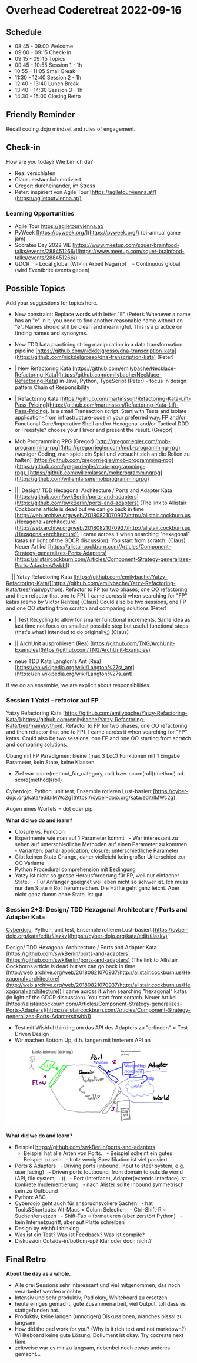 ﻿# Overhead Coderetreat 2022-09-16

## Schedule

- 08:45 - 09:00 Welcome
- 09:00 - 09:15 Check-in
- 09:15 - 09:45 Topics
- 09:45 - 10:55 Session 1 - 1h
- 10:55 - 11:05 Small Break
- 11:30 - 12:40 Session 2 - 1h
- 12:40 - 13:40 Lunch Break
- 13:40 - 14:30 Session 3 - 1h
- 14:30 - 15:00 Closing Retro

## Friendly Reminder

Recall coding dojo mindset and rules of engagement.

## Check-in

How are you today? Wie bin ich da?

- Rea: verschlafen
- Claus: erstaunlich motiviert
- Gregor: durcheinander, im Stress
- Peter: inspiriert von Agile Tour [https://agiletourvienna.at/](https://agiletourvienna.at/)

### Learning Opportunities

- Agile Tour [https://agiletourvienna.at/
](https://agiletourvienna.at/)
- PyWeek [https://pyweek.org/](https://pyweek.org/) (bi-annual game jam)
- Socrates Day 2022 VIE [https://www.meetup.com/squer-brainfood-talks/events/288451266/](https://www.meetup.com/squer-brainfood-talks/events/288451266/)
- GDCR
   - Local global (WIP in Arbeit Nagarro)
   - Continuous global (wird Eventbrite events geben)

## Possible Topics

Add your suggestions for topics here.

- New constraint: Replace words with letter "E" (Peter): Whenever a name has an "e" in it, you need to find another reasonable name without an "e". Names should still be clean and meaningful. This is a practice on finding names and synonyms.

- New TDD kata practicing string manipulation in a data transformation pipeline [https://github.com/nickdelgrosso/dna-transcription-kata](https://github.com/nickdelgrosso/dna-transcription-kata) (Peter)

- | New Refactoring Kata [https://github.com/emilybache/Necklace-Refactoring-Kata](https://github.com/emilybache/Necklace-Refactoring-Kata) in Java, Python, TypeScript (Peter) - focus in design pattern Chain of Responsibility

- | Refactoring Kata [https://github.com/martinsson/Refactoring-Kata-Lift-Pass-Pricing](https://github.com/martinsson/Refactoring-Kata-Lift-Pass-Pricing). Is a small Transaction script. Start with Tests and isolate application- from infrastructure-code in your preferred way. FP and/or Functional Core/Imperative Shell and/or Hexagonal and/or Tactical DDD or Freestyle? choose your Flavor and present the result. (Gregor)

- Mob Programming RPG (Gregor) [http://gregorriegler.com/mob-programming-rpg](http://gregorriegler.com/mob-programming-rpg) (weniger Coding, man spielt ein Spiel und versucht sich an die Rollen zu halten) [https://github.com/gregorriegler/mob-programming-rpg](https://github.com/gregorriegler/mob-programming-rpg), [https://github.com/willemlarsen/mobprogrammingrpg](https://github.com/willemlarsen/mobprogrammingrpg)

- ||| Design/ TDD Hexagonal Architecture / Ports and Adapter Kata [https://github.com/swkBerlin/ports-and-adapters](https://github.com/swkBerlin/ports-and-adapters) (The link to Allistair Cockborns article is dead but we can go back in time [http://web.archive.org/web/20180821070937/http://alistair.cockburn.us/Hexagonal+architecture](http://web.archive.org/web/20180821070937/http://alistair.cockburn.us/Hexagonal+architecture)) I came across it when searching "hexagonal" katas (in light of the GDCR discussion). You start from scratch. (Claus). Neuer Artikel [https://alistaircockburn.com/Articles/Component-Strategy-generalizes-Ports-Adapters](https://alistaircockburn.com/Articles/Component-Strategy-generalizes-Ports-Adapters#wbb1)

- ||| Yatzy Refactoring Kata [https://github.com/emilybache/Yatzy-Refactoring-Kata/](https://github.com/emilybache/Yatzy-Refactoring-Kata/tree/main/python). Refactor to FP (or two phases, one OO refactoring and then refactor that one to FP). I came across it when searching for "FP" katas (demo by Victor Rentea) (Claus) Could also be two sessions, one FP and one OO starting from scratch and comparing solutions (Peter)

- | Test Recycling to allow for smaller functional increments. Same idea as last time not focus on smallest possible step but useful functional steps (that's what I intended to do originally;) (Claus)

- || ArchUnit ausprobieren (Rea) [https://github.com/TNG/ArchUnit-Examples](https://github.com/TNG/ArchUnit-Examples)

- neue TDD Kata Langton's Ant (Rea) [https://en.wikipedia.org/wiki/Langton%27s\_ant](https://en.wikipedia.org/wiki/Langton%27s_ant)

If we do an ensemble, we are explicit about responsibilities.

### Session 1 Yatzi - refactor auf FP

Yatzy Refactoring Kata [https://github.com/emilybache/Yatzy-Refactoring-Kata/](https://github.com/emilybache/Yatzy-Refactoring-Kata/tree/main/python). Refactor to FP (or two phases, one OO refactoring and then refactor that one to FP). I came across it when searching for "FP" katas. Could also be two sessions, one FP and one OO starting from scratch and comparing solutions.

Übung mit FP Paradigmen: kleine (max 3 LoC) Funktionen mit 1 Eingabe Parameter, kein State, keine Klassen

- Ziel war score(method\_for\_category, roll) bzw. score(roll)(method) od. score(method)(roll)

Cyberdojo, Python, unit test, Ensemble rotieren Lust-basiert [https://cyber-dojo.org/kata/edit/lMWc2g](https://cyber-dojo.org/kata/edit/lMWc2g)

Augen eines Würfels = dot oder pip

**What did we do and learn?**

- Closure vs. Function
- Experimente wie man auf 1 Parameter kommt
  - War interessant zu sehen auf unterschiedliche Methoden auf einen Parameter zu kommen.
  - Varianten: partial application, closure; unterschiedliche Parameter
- Gibt keinen State Change, daher vielleicht kein großer Unterschied zur OO Variante
- Python Procedural comprehension mit Bedingung
- Yatzy ist nicht so grosse Herausforderung für FP, weil nur einfacher State.
  - Für Anfänger geeignet weil eben nicht so schwer ist. Ich muss nur den State = Roll herumreichen.
    Die Häflte geht ganz leicht.
    Aber nicht ganz dumm ohne State. Ist gut.

### Session 2+3: Design/ TDD Hexagonal Architecture / Ports and Adapter Kata

[Cyberdojo](https://cyber-dojo.org/kata/edit/fJazkv), Python, unit test, Ensemble rotieren Lust-basiert [https://cyber-dojo.org/kata/edit/fJazkv](https://cyber-dojo.org/kata/edit/fJazkv)

Design/ TDD Hexagonal Architecture / Ports and Adapter Kata [https://github.com/swkBerlin/ports-and-adapters](https://github.com/swkBerlin/ports-and-adapters) (The link to Allistair Cockborns article is dead but we can go back in time [http://web.archive.org/web/20180821070937/http://alistair.cockburn.us/Hexagonal+architecture](http://web.archive.org/web/20180821070937/http://alistair.cockburn.us/Hexagonal+architecture)) I came across it when searching "hexagonal" katas (in light of the GDCR discussion). You start from scratch. Neuer Artikel [https://alistaircockburn.com/Articles/Component-Strategy-generalizes-Ports-Adapters](https://alistaircockburn.com/Articles/Component-Strategy-generalizes-Ports-Adapters#wbb1)

- Test mit Wishful thinking um das API des Adapters zu "erfinden" = Test Driven Design
- Wir machen Bottom Up, d.h. fangen mit hinterem API an

![Grafik](design.png)

**What did we do and learn?**

- Beispiel https://github.com/swkBerlin/ports-and-adapters
  - Beispiel hat alle Arten von Ports.
  - Beispiel scheint ein gutes Beispiel zu sein
  - trotz wenig Spezifikation ist viel passiert
- Ports & Adapters
  - Driving ports (inbound, input to steer system, e.g. user facing)
  - Driven ports (outbound, from domain to outside world (API, file system, ...))
  - Port (Interface), Adapter(extends Interface) ist konkrete Implementierung
  - nach Alister sollte Inbound symmetrisch sein zu Outbound
- Python: ABC
- Cyberdojo geht auch für anspruchsvollere Sachen
  - hat Tools&Shortcuts: Alt-Maus = Colum Selection
  - Ctrl-Shift-R = Suchen/ersetzen
  - Shift-Tab = formatieren (aber zerstört Python)
  - kein Internetzugriff, aber auf Platte schreiben
- Design by wishful thinking
- Was ist ein Test? Was ist Feedback? Was ist compile?
- Diskussion Outside-in/bottom-up? Klar oder doch nicht?

## Final Retro

**About the day as a whole.**

- Alle drei Sessions sehr interessant und viel mitgenommen, das noch verarbeitet werden möchte
- Intensiv und sehr produktiv; Pad okay, Whiteboard zu ersetzen
- heute einiges gemacht, gute Zusammenarbeit, viel Output. toll dass es stattgefunden hat.
- Produktiv, keine langen (unnötigen) Diskussionen, manches bissal zu langsam
- How did the pad work for you? (Why is it rich text and not markdown?) WHiteboard keine gute Lösung, Dokument ist okay. Try cocreate next time.
- zeitweise war es mir zu langsam, nebenbei noch etwas anderes gemacht...
